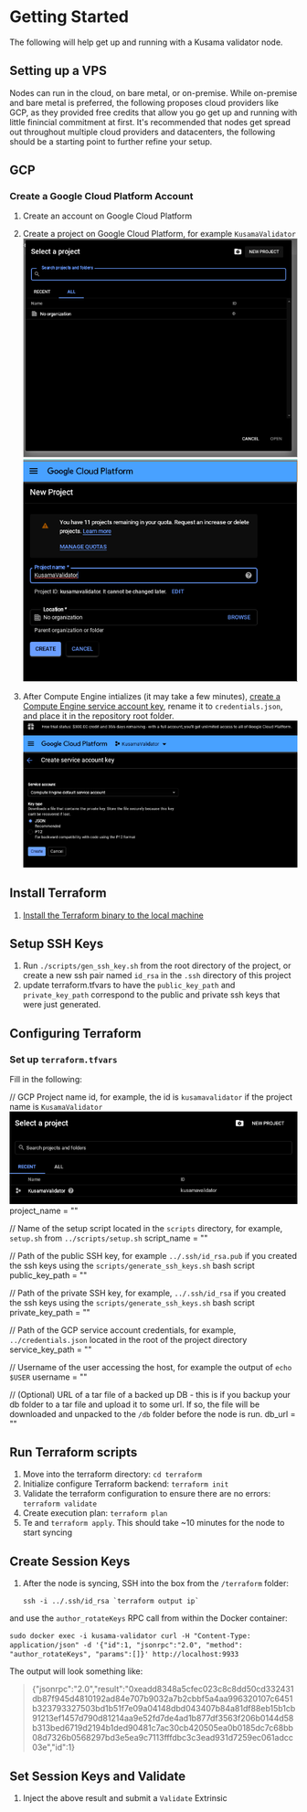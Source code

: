 # Getting Started

The following will help get up and running with a Kusama validator node.

## Setting up a VPS

Nodes can run in the cloud, on bare metal, or on-premise. While on-premise and bare metal is preferred, the following proposes cloud providers like GCP, as they provided free credits that allow you go get up and running with little finincial commitment at first. It's recommended that nodes get spread out throughout multiple cloud providers and datacenters, the following should be a starting point to further refine your setup.

## GCP
### Create a Google Cloud Platform Account

1. Create an account on Google Cloud Platform
2. Create a project on Google Cloud Platform, for example `KusamaValidator`
   ![](img/gcp1.png)
   ![](img/gcp2.png)

3. After Compute Engine intializes (it may take a few minutes), [create a Compute Engine service account key](https://console.cloud.google.com/apis/credentials/serviceaccountkey?_ga=2.200408430.115747434.1580487834-927118280.1575805433&_gac=1.55674585.1580204272.CjwKCAiA1L_xBRA2EiwAgcLKAz_8bCEQ_Lu6p8_iKNfze_a3QBpKDqtMi9UoAWKlJXbpQOW9aBkDcxoC254QAvD_BwE), rename it to `credentials.json`, and place it in the repository root folder. 
![](img/gcp3.png)

## Install Terraform

1. [Install the Terraform binary to the local machine](https://learn.hashicorp.com/terraform/getting-started/install.html)

## Setup SSH Keys

1. Run `./scripts/gen_ssh_key.sh` from the root directory of the project, or create a new ssh pair named `id_rsa` in the `.ssh` directory of this project
2. update terraform.tfvars to have the `public_key_path` and `private_key_path` correspond to the public and private ssh keys that were just generated.

## Configuring Terraform

### Set up `terraform.tfvars`
Fill in the following:

// GCP Project name id, for example, the id is `kusamavalidator` if the project name is `KusamaValidator`
![](img/gcp4.png)
project_name = ""

// Name of the setup script located in the `scripts` directory, for example, `setup.sh` from `../scripts/setup.sh`
script_name = ""

// Path of the public SSH key, for example `../.ssh/id_rsa.pub` if you created the ssh keys using the `scripts/generate_ssh_keys.sh` bash script
public_key_path = ""

// Path of the private SSH key, for example, `../.ssh/id_rsa` if you created the ssh keys using the `scripts/generate_ssh_keys.sh` bash script
private_key_path = ""

// Path of the GCP service account credentials, for example, `../credentials.json` located in the root of the project directory
service_key_path = ""

// Username of the user accessing the host, for example the output of `echo $USER`
username = ""

// (Optional) URL of a tar file of a backed up DB - this is if you backup your db folder to a tar file and upload it to some url. If so, the file will be downloaded and unpacked to the `/db` folder before the node is run.
db_url = ""


## Run Terraform scripts

1. Move into the terraform directory: `cd terraform`
2. Initialize configure Terraform backend: `terraform init`
3. Validate the terraform configuration to ensure there are no errors: `terraform validate`
4. Create execution plan: `terraform plan`
5. Te and `terraform apply`. This should take ~10 minutes for the node to start syncing

## Create Session Keys

1. After the node is syncing, SSH into the box from the `/terraform` folder:

   ```
   ssh -i ../.ssh/id_rsa `terraform output ip`
   ```

and use the `author_rotateKeys` RPC call from within the Docker container:

```
sudo docker exec -i kusama-validator curl -H "Content-Type: application/json" -d '{"id":1, "jsonrpc":"2.0", "method": "author_rotateKeys", "params":[]}' http://localhost:9933
```


The output will look something like:

> {"jsonrpc":"2.0","result":"0xeadd8348a5cfec023c8c8dd50cd332431db87f945d4810192ad84e707b9032a7b2cbbf5a4aa996320107c6451b323793327503bd1b51f7e09a04148dbd043407b84a81df88eb15b1cb91213ef1457d790d81214aa9e52fd7de4ad1b877df3563f206b0144d58b313bed6719d2194b1ded90481c7ac30cb420505ea0b0185dc7c68bb08d7326b0568297bd3e5ea9c7113fffdbc3c3ead931d7259ec061adcc03e","id":1}

## Set Session Keys and Validate

1. Inject the above result and submit a `Validate` Extrinsic



